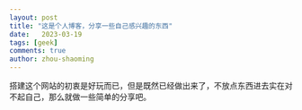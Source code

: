```yaml
---
layout: post
title: "这是个人博客，分享一些自己感兴趣的东西"
date:   2023-03-19
tags: [geek]
comments: true
author: zhou-shaoming
---
```

搭建这个网站的初衷是好玩而已，但是既然已经做出来了，不放点东西进去实在对不起自己，那么就做一些简单的分享吧。

<!-- more -->
